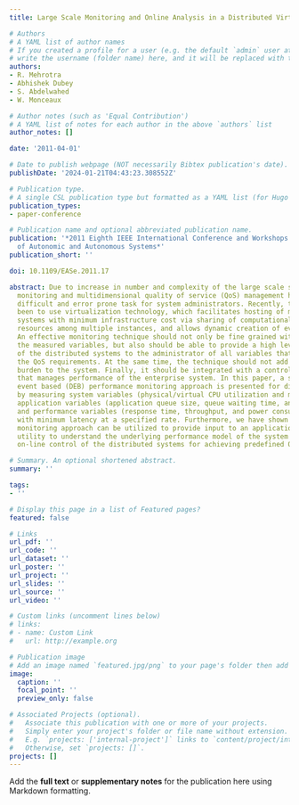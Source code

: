 ```yaml
---
title: Large Scale Monitoring and Online Analysis in a Distributed Virtualized Environment

# Authors
# A YAML list of author names
# If you created a profile for a user (e.g. the default `admin` user at `content/authors/admin/`), 
# write the username (folder name) here, and it will be replaced with their full name and linked to their profile.
authors:
- R. Mehrotra
- Abhishek Dubey
- S. Abdelwahed
- W. Monceaux

# Author notes (such as 'Equal Contribution')
# A YAML list of notes for each author in the above `authors` list
author_notes: []

date: '2011-04-01'

# Date to publish webpage (NOT necessarily Bibtex publication's date).
publishDate: '2024-01-21T04:43:23.308552Z'

# Publication type.
# A single CSL publication type but formatted as a YAML list (for Hugo requirements).
publication_types:
- paper-conference

# Publication name and optional abbreviated publication name.
publication: '*2011 Eighth IEEE International Conference and Workshops on Engineering
  of Autonomic and Autonomous Systems*'
publication_short: ''

doi: 10.1109/EASe.2011.17

abstract: Due to increase in number and complexity of the large scale systems, performance
  monitoring and multidimensional quality of service (QoS) management has become a
  difficult and error prone task for system administrators. Recently, the trend has
  been to use virtualization technology, which facilitates hosting of multiple distributed
  systems with minimum infrastructure cost via sharing of computational and memory
  resources among multiple instances, and allows dynamic creation of even bigger clusters.
  An effective monitoring technique should not only be fine grained with respect to
  the measured variables, but also should be able to provide a high level overview
  of the distributed systems to the administrator of all variables that can affect
  the QoS requirements. At the same time, the technique should not add performance
  burden to the system. Finally, it should be integrated with a control methodology
  that manages performance of the enterprise system. In this paper, a systematic distributed
  event based (DEB) performance monitoring approach is presented for distributed systems
  by measuring system variables (physical/virtual CPU utilization and memory utilization),
  application variables (application queue size, queue waiting time, and service time),
  and performance variables (response time, throughput, and power consumption) accurately
  with minimum latency at a specified rate. Furthermore, we have shown that proposed
  monitoring approach can be utilized to provide input to an application monitoring
  utility to understand the underlying performance model of the system for a successful
  on-line control of the distributed systems for achieving predefined QoS parameters.

# Summary. An optional shortened abstract.
summary: ''

tags:
- ''

# Display this page in a list of Featured pages?
featured: false

# Links
url_pdf: ''
url_code: ''
url_dataset: ''
url_poster: ''
url_project: ''
url_slides: ''
url_source: ''
url_video: ''

# Custom links (uncomment lines below)
# links:
# - name: Custom Link
#   url: http://example.org

# Publication image
# Add an image named `featured.jpg/png` to your page's folder then add a caption below.
image:
  caption: ''
  focal_point: ''
  preview_only: false

# Associated Projects (optional).
#   Associate this publication with one or more of your projects.
#   Simply enter your project's folder or file name without extension.
#   E.g. `projects: ['internal-project']` links to `content/project/internal-project/index.md`.
#   Otherwise, set `projects: []`.
projects: []
---
```


Add the **full text** or **supplementary notes** for the publication here using Markdown formatting.
